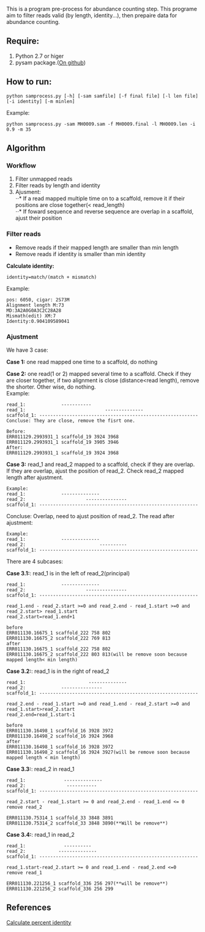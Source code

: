 This is a program pre-process for abundance counting step. This programe aim to filter reads valid (by length, identity...), then prepaire data for abundance counting.

## Require:

1. Python 2.7 or higer
2. pysam package.([On github](https://github.com/pysam-developers/pysam))

## How to run:

```
python samprocess.py [-h] [-sam samfile] [-f final file] [-l len file] [-i identity] [-m minlen]
```

Example:

``` 
python samprocess.py -sam MH0009.sam -f MH0009.final -l MH0009.len -i 0.9 -m 35
```
## Algorithm  
### Workflow  

1. Filter unmapped reads
2. Filter reads by length and identity
3. Ajusment:  
⋅⋅* If a read mapped multiple time on to a scaffold, remove it if their positions are close together(< read_length)  
⋅⋅* If foward sequence and reverse sequence are overlap in a scaffold, ajust their position

### Filter reads

- Remove reads if their mapped length are smaller than min length
- Remove reads if identity is smaller than min identity

**Calculate identity:**

```
identity=match/(match + mismatch)
```
Example:  

```
pos: 6050, cigar: 2S73M
Alignment length M:73
MD:3A2A0G0A3C2C28A28
Mismath(edit) XM:7
Identity:0.904109589041
```

### Ajustment

We have 3 case:

**Case 1:** one read mapped one time to a scaffold, do nothing  

**Case 2:** one read(1 or 2) mapped several time to a scaffold. Check if they are closer together, if two
alignment is close (distance<read length), remove the shorter. Other wise, do nothing.  
Example:

```
read_1:             -----------  
read_1:                             --------------  
scaffold_1: ----------------------------------------------------------  
Concluse: They are close, remove the fisrt one.  

Before:  
ERR011129.2993931_1 scaffold_19 3924 3968  
ERR011129.2993931_1 scaffold_19 3905 3946  
After:
ERR011129.2993931_1 scaffold_19 3924 3968

```
**Case 3:** read_1 and read_2 mapped to a scaffold, check if they are overlap. If they are overlap, ajust the position of read_2. Check read_2 mapped length after ajustment.  

```
Example:  
read_1:             --------------  
read_2:                      ---------------  
scaffold_1: ----------------------------------------------------------  
```
Concluse: Overlap, need to ajust position of read_2. The read after ajustment:

```
Example:  
read_1:             --------------  
read_2:                           ----------  
scaffold_1: ----------------------------------------------------------  
```

There are 4 subcases:

**Case 3.1:**: read_1 is in the left of read_2(principal)

```
read_1:             --------------  
read_2:                      ---------------  
scaffold_1: ----------------------------------------------------------  

read_1.end - read_2.start >=0 and read_2.end - read_1.start >=0 and read_2.start> read_1.start
read_2.start=read_1.end+1

before
ERR011130.16675_1 scaffold_222 758 802
ERR011130.16675_2 scaffold_222 769 813
after
ERR011130.16675_1 scaffold_222 758 802
ERR011130.16675_2 scaffold_222 803 813(will be remove soon because mapped length< min length)
```

**Case 3.2:**: read_1 is in the right of read_2

```
read_1:                       --------------  
read_2:             ---------------  
scaffold_1: ----------------------------------------------------------  

read_2.end - read_1.start >=0 and read_1.end - read_2.start >=0 and read_1.start>read_2.start
read_2.end=read_1.start-1

before
ERR011130.16498_1 scaffold_16 3928 3972
ERR011130.16498_2 scaffold_16 3924 3968
after
ERR011130.16498_1 scaffold_16 3928 3972
ERR011130.16498_2 scaffold_16 3924 3927(will be remove soon because mapped length < min length)
```

**Case 3.3:**: read_2 in read_1

```
read_1:              --------------  
read_2:               -----------
scaffold_1: ----------------------------------------------------------  

read_2.start - read_1.start >= 0 and read_2.end - read_1.end <= 0
remove read_2

ERR011130.75314_1 scaffold_33 3848 3891
ERR011130.75314_2 scaffold_33 3848 3890(**Will be remove**)

```

**Case 3.4:**: read_1 in read_2

```
read_1:              ----------  
read_2:            --------------
scaffold_1: ----------------------------------------------------------  

read_1.start-read_2.start >= 0 and read_1.end - read_2.end <=0
remove read_1

ERR011130.221256_1 scaffold_336 256 297(**will be remove**)
ERR011130.221256_2 scaffold_336 256 299
```

## References

[Calculate percent identity](https://zombieprocess.wordpress.com/2013/05/21/calculating-percent-identity-from-sam-files/)
